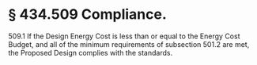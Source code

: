 # § 434.509   Compliance.

509.1 If the Design Energy Cost is less than or equal to the Energy Cost Budget, and all of the minimum requirements of subsection 501.2 are met, the Proposed Design complies with the standards.




